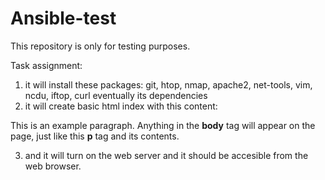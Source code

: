 # Ansible-test
This repository is only for testing purposes.

Task assignment:

1. it will install these packages: git, htop, nmap, apache2, net-tools, vim, ncdu, iftop, curl eventually its dependencies
2. it will create basic html index with this content:

<!doctype html>
<html>
  <head>
    <title>This is the title of the webpage!</title>
  </head>
  <body>
    <p>This is an example paragraph. Anything in the <strong>body</strong> tag will appear on the page, just like this <strong>p</strong> tag and its contents.</p>
  </body>
</html>

3. and it will turn on the web server and it should be accesible from the web browser.
